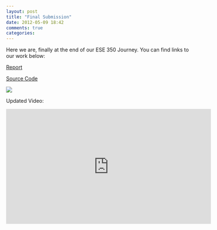 ```yaml
---
layout: post
title: "Final Submission"
date: 2012-05-09 18:42
comments: true
categories: 
---
```


Here we are, finally at the end of our ESE 350 Journey. You can find
links to our work below:

[Report](http://www.seas.upenn.edu/~chenst/rekibilitate/Team_Mewtwo.pdf)

[Source Code](http://www.seas.upenn.edu/~chenst/rekibilitate/TeamMewtwo.zip)

<img src="http://www.seas.upenn.edu/~chenst/rekibilitate/photo.jpg">

Updated Video:

<iframe width="560" height="315" src="http://www.youtube.com/embed/2qw5Ta7pSmk" frameborder="0" allowfullscreen></iframe>